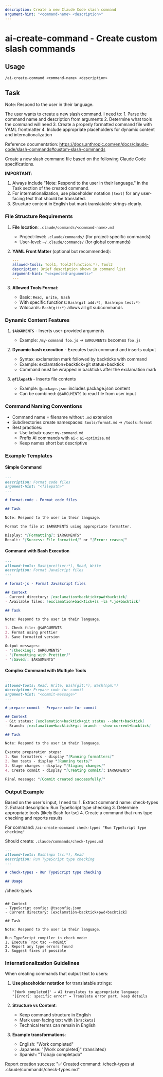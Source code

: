 ```yaml
---
description: Create a new Claude Code slash command
argument-hint: "<command-name> <description>"
---
```


# ai-create-command - Create custom slash commands

## Usage
```
/ai-create-command <command-name> <description>
```

## Task

Note: Respond to the user in their language.

<ultrathink>
The user wants to create a new slash command. I need to:
1. Parse the command name and description from arguments
2. Determine what tools the command will need
3. Create a properly formatted command file with YAML frontmatter
4. Include appropriate placeholders for dynamic content and internationalization
</ultrathink>

Reference documentation: https://docs.anthropic.com/en/docs/claude-code/slash-commands#custom-slash-commands

Create a new slash command file based on the following Claude Code specifications.

**IMPORTANT**: 
1. Always include "Note: Respond to the user in their language." in the Task section of the created command.
2. For internationalization, use placeholder notation `[text]` for any user-facing text that should be translated.
3. Structure content in English but mark translatable strings clearly.

### File Structure Requirements

1. **File location**: `.claude/commands/<command-name>.md`
   - Project-level: `.claude/commands/` (for project-specific commands)
   - User-level: `~/.claude/commands/` (for global commands)

2. **YAML Front Matter** (optional but recommended):
   ```yaml
   ---
   allowed-tools: Tool1, Tool2(function:*), Tool3
   description: Brief description shown in command list
   argument-hint: "<expected-arguments>"
   ---
   ```

3. **Allowed Tools Format**:
   - Basic: `Read, Write, Bash`
   - With specific functions: `Bash(git add:*), Bash(npm test:*)`
   - Wildcards: `Bash(git:*)` allows all git subcommands

### Dynamic Content Features

1. **`$ARGUMENTS`** - Inserts user-provided arguments
   - Example: `/my-command foo.js` → `$ARGUMENTS` becomes `foo.js`

2. **Dynamic bash execution** - Executes bash command and inserts output
   - Syntax: exclamation mark followed by backticks with command
   - Example: exclamation+backtick+git status+backtick
   - Command must be wrapped in backticks after the exclamation mark

3. **`@filepath`** - Inserts file contents
   - Example: `@package.json` includes package.json content
   - Can be combined: `@$ARGUMENTS` to read file from user input

### Command Naming Conventions

- Command name = filename without `.md` extension
- Subdirectories create namespaces: `tools/format.md` → `/tools:format`
- Best practices:
  - Use kebab-case: `my-command.md`
  - Prefix AI commands with `ai-`: `ai-optimize.md`
  - Keep names short but descriptive

### Example Templates

#### Simple Command
```markdown
---
description: Format code files
argument-hint: "<filepath>"
---

# format-code - Format code files

## Task

Note: Respond to the user in their language.

Format the file at $ARGUMENTS using appropriate formatter.

Display: "[Formatting]: $ARGUMENTS"
Result: "[Success: File formatted]" or "[Error: reason]"
```

#### Command with Bash Execution
```markdown
---
allowed-tools: Bash(prettier:*), Read, Write
description: Format JavaScript files
---

# format-js - Format JavaScript files

## Context
- Current directory: [exclamation+backtick+pwd+backtick]
- Available files: [exclamation+backtick+ls -la *.js+backtick]

## Task

Note: Respond to the user in their language.

1. Check file: @$ARGUMENTS
2. Format using prettier
3. Save formatted version

Output messages:
- "[Checking]: $ARGUMENTS"
- "[Formatting with Prettier]"
- "[Saved]: $ARGUMENTS"
```

#### Complex Command with Multiple Tools
```markdown
---
allowed-tools: Read, Write, Bash(git:*), Bash(npm:*)
description: Prepare code for commit
argument-hint: "<commit-message>"
---

# prepare-commit - Prepare code for commit

## Context
- Git status: [exclamation+backtick+git status --short+backtick]
- Branch: [exclamation+backtick+git branch --show-current+backtick]

## Task

Note: Respond to the user in their language.

Execute preparation steps:
1. Run formatters - display "[Running formatters]"
2. Run tests - display "[Running tests]"
3. Stage changes - display "[Staging changes]"
4. Create commit - display "[Creating commit]: $ARGUMENTS"

Final message: "[Commit created successfully]"
```

### Output Example

<ultrathink>
Based on the user's input, I need to:
1. Extract command name: check-types
2. Extract description: Run TypeScript type checking
3. Determine appropriate tools (likely Bash for tsc)
4. Create a command that runs type checking and reports results
</ultrathink>

For command: `/ai-create-command check-types "Run TypeScript type checking"`

Should create: `.claude/commands/check-types.md`
```markdown
---
allowed-tools: Bash(npx tsc:*), Read
description: Run TypeScript type checking
---

# check-types - Run TypeScript type checking

## Usage
```
/check-types
```

## Context
- TypeScript config: @tsconfig.json
- Current directory: [exclamation+backtick+pwd+backtick]

## Task

Note: Respond to the user in their language.

Run TypeScript compiler in check mode:
1. Execute `npx tsc --noEmit`
2. Report any type errors found
3. Suggest fixes if possible
```

### Internationalization Guidelines

When creating commands that output text to users:

1. **Use placeholder notation** for translatable strings:
   ```
   "[Work completed]" → AI translates to appropriate language
   "[Error]: specific error" → Translate error part, keep details
   ```

2. **Structure vs Content**:
   - Keep command structure in English
   - Mark user-facing text with `[brackets]`
   - Technical terms can remain in English

3. **Example transformations**:
   - English: "Work completed"
   - Japanese: "[Work completed]" (translated)
   - Spanish: "Trabajo completado"

Report creation success: "✅ Created command: /check-types at .claude/commands/check-types.md"
